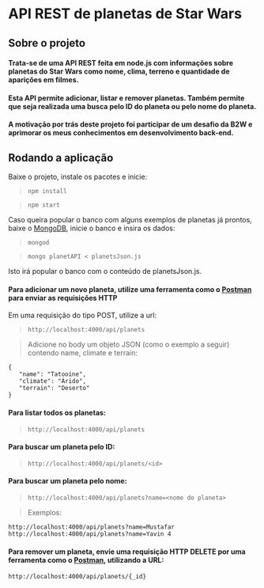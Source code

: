 # API REST de planetas de Star Wars

## Sobre o projeto

#### Trata-se de uma API REST feita em node.js com informações sobre planetas do Star Wars como nome, clima, terreno e quantidade de aparições em filmes. 
#### Esta API permite adicionar, listar e remover planetas. Também permite que seja realizada uma busca pelo ID do planeta ou pelo nome do planeta. 
#### A motivação por trás deste projeto foi participar de um desafio da B2W e aprimorar os meus conhecimentos em desenvolvimento back-end.

## Rodando a aplicação


<p>Baixe o projeto, instale os pacotes e inicie: </p>

> `npm install`

> `npm start`

Caso queira popular o banco com alguns exemplos de planetas já prontos, baixe o [MongoDB](https://www.mongodb.com/try/download/community), inicie o banco e insira os dados:

> `mongod`

> `mongo planetAPI < planetsJson.js`
<p>Isto irá popular o banco com o conteúdo de planetsJson.js.</p>

#### Para adicionar um novo planeta, utilize uma ferramenta como o [Postman](https://www.postman.com/downloads/) para enviar as requisições HTTP
Em uma requisição do tipo POST, utilize a url:

> `http://localhost:4000/api/planets`

> Adicione no body um objeto JSON (como o exemplo a seguir) contendo name, climate e terrain:

```
{
   "name": "Tatooine",
   "climate": "Árido",
   "terrain": "Deserto"
}
```

#### Para listar todos os planetas:

> `http://localhost:4000/api/planets`

#### Para buscar um planeta pelo ID:

> `http://localhost:4000/api/planets/<id>`

#### Para buscar um planeta pelo nome:

> `http://localhost:4000/api/planets?name=<nome do planeta>`

> Exemplos:

```
http://localhost:4000/api/planets?name=Mustafar
http://localhost:4000/api/planets?name=Yavin 4
```

#### Para remover um planeta, envie uma requisição HTTP DELETE por uma ferramenta como o [Postman](https://www.postman.com/downloads/), utilizando a URL:
`http://localhost:4000/api/planets/{_id}`
                                                                                                                                                                                                                                                                                                                                                                                                                                                                                                                                                                                                                                                                     
